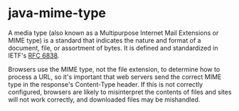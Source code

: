 # java-mime-type

A media type (also known as a Multipurpose Internet Mail Extensions or MIME type) is a standard that indicates the nature and format of a document, file, or assortment of bytes. It is defined and standardized in IETF's [RFC 6838](https://tools.ietf.org/html/rfc6838).

Browsers use the MIME type, not the file extension, to determine how to process a URL, so it's important that web servers send the correct MIME type in the response's Content-Type header. If this is not correctly configured, browsers are likely to misinterpret the contents of files and sites will not work correctly, and downloaded files may be mishandled.

